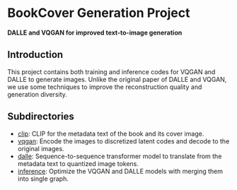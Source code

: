 # BookCover Generation Project

**DALLE and VQGAN for improved text-to-image generation**

## Introduction
This project contains both training and inference codes for VQGAN and DALLE to generate images.
Unlike the original paper of DALLE and VQGAN, we use some techniques to improve the reconstruction quality and generation diversity.


## Subdirectories
* [clip](./clip): CLIP for the metadata text of the book and its cover image.
* [vqgan](./vqgan): Encode the images to discretized latent codes and decode to the original images.
* [dalle](./dalle): Sequence-to-sequence transformer model to translate from the metadata text to quantized image tokens.
* [inference](./inference): Optimize the VQGAN and DALLE models with merging them into single graph.
